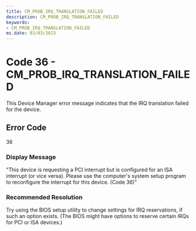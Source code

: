 ```yaml
---
title: CM_PROB_IRQ_TRANSLATION_FAILED
description: CM_PROB_IRQ_TRANSLATION_FAILED
keywords:
- CM_PROB_IRQ_TRANSLATION_FAILED
ms.date: 03/03/2023
---
```


# Code 36 - CM_PROB_IRQ_TRANSLATION_FAILED

This Device Manager error message indicates that the IRQ translation failed for the device.

## Error Code

36

### Display Message

"This device is requesting a PCI interrupt but is configured for an ISA interrupt (or vice versa). Please use the computer's system setup program to reconfigure the interrupt for this device. (Code 36)"

### Recommended Resolution

Try using the BIOS setup utility to change settings for IRQ reservations, if such an option exists. (The BIOS might have options to reserve certain IRQs for PCI or ISA devices.)

